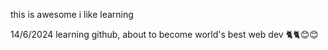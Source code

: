 this is awesome i like learning 


14/6/2024 learning github, about to become world's best web dev 🐈🐈😊😊